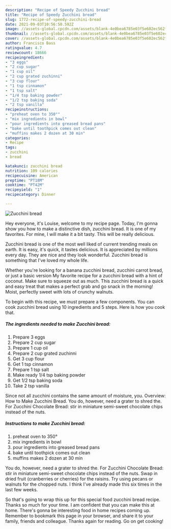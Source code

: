 ```yaml
---
description: "Recipe of Speedy Zucchini bread"
title: "Recipe of Speedy Zucchini bread"
slug: 1772-recipe-of-speedy-zucchini-bread
date: 2021-09-03T10:56:50.592Z
image: //assets-global.cpcdn.com/assets/blank-4e0bea6785e03f5e602ec562f230caae08da540cada707380b4fe1bbebba43da.png
thumbnail: //assets-global.cpcdn.com/assets/blank-4e0bea6785e03f5e602ec562f230caae08da540cada707380b4fe1bbebba43da.png
cover: //assets-global.cpcdn.com/assets/blank-4e0bea6785e03f5e602ec562f230caae08da540cada707380b4fe1bbebba43da.png
author: Francisco Bass
ratingvalue: 4.7
reviewcount: 18666
recipeingredient:
- "3 eggs"
- "2 cup sugar"
- "1 cup oil"
- "2 cup grated zuchinni"
- "3 cup flour"
- "1 tsp cinnamon"
- "1 tsp salt"
- "1/4 tsp baking powder"
- "1/2 tsp baking soda"
- "2 tsp vanilla"
recipeinstructions:
- "preheat oven to 350°"
- "mix ingredients in bowl"
- "pour ingredients into greased bread pans"
- "bake until toothpick comes out clean"
- "muffins makes 2 dozen at 30 min"
categories:
- Recipe
tags:
- zucchini
- bread

katakunci: zucchini bread 
nutrition: 109 calories
recipecuisine: American
preptime: "PT18M"
cooktime: "PT42M"
recipeyield: "1"
recipecategory: Dinner

---
```



![Zucchini bread](//assets-global.cpcdn.com/assets/blank-4e0bea6785e03f5e602ec562f230caae08da540cada707380b4fe1bbebba43da.png)

Hey everyone, it's Louise, welcome to my recipe page. Today, I'm gonna show you how to make a distinctive dish, zucchini bread. It is one of my favorites. For mine, I will make it a bit tasty. This will be really delicious.

Zucchini bread is one of the most well liked of current trending meals on earth. It is easy, it's quick, it tastes delicious. It is appreciated by millions every day. They are nice and they look wonderful. Zucchini bread is something that I've loved my whole life.

Whether you&#39;re looking for a banana zucchini bread, zucchini carrot bread, or just a basic version My favorite recipe for a zucchini bread with a hint of coconut. Make sure to squeeze out as much. This zucchini bread is a quick and easy treat that makes a perfect grab and go snack in the morning! Moist, perfectly sweet with lots of crunchy walnuts.


To begin with this recipe, we must prepare a few components. You can cook zucchini bread using 10 ingredients and 5 steps. Here is how you cook that.

<!--inarticleads1-->

##### The ingredients needed to make Zucchini bread:

1. Prepare 3 eggs
1. Prepare 2 cup sugar
1. Prepare 1 cup oil
1. Prepare 2 cup grated zuchinni
1. Get 3 cup flour
1. Get 1 tsp cinnamon
1. Prepare 1 tsp salt
1. Make ready 1/4 tsp baking powder
1. Get 1/2 tsp baking soda
1. Take 2 tsp vanilla


Since not all zucchini contains the same amount of moisture, you. Overview: How to Make Zucchini Bread. You do, however, need a grater to shred the. For Zucchini Chocolate Bread: stir in miniature semi-sweet chocolate chips instead of the nuts. 

<!--inarticleads2-->

##### Instructions to make Zucchini bread:

1. preheat oven to 350°
1. mix ingredients in bowl
1. pour ingredients into greased bread pans
1. bake until toothpick comes out clean
1. muffins makes 2 dozen at 30 min


You do, however, need a grater to shred the. For Zucchini Chocolate Bread: stir in miniature semi-sweet chocolate chips instead of the nuts. Swap in dried fruit (cranberries or cherries) for the raisins. Try using pecans or walnuts for the chopped nuts. I think I&#39;ve already made this six times in the last few weeks. 

So that's going to wrap this up for this special food zucchini bread recipe. Thanks so much for your time. I am confident that you can make this at home. There's gonna be interesting food in home recipes coming up. Remember to bookmark this page in your browser, and share it to your family, friends and colleague. Thanks again for reading. Go on get cooking!
